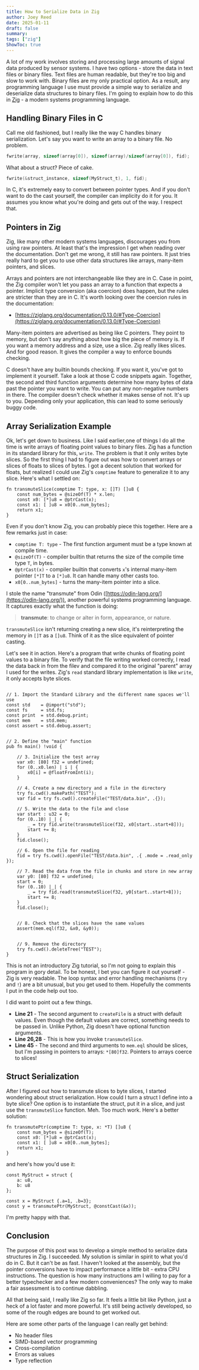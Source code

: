 ```yaml
---
title: How to Serialize Data in Zig
author: Joey Reed
date: 2025-01-11
draft: false
summary:    
tags: ["zig"]
ShowToc: true
---
```


A lot of my work involves storing and processing large amounts of signal data produced by  sensor systems.  I have two options - store the data in text files or binary files.  Text files are human readable, but they're too big and slow to work with.  Binary files are my only practical option.  As a result, any programming language I use must provide a simple way to serialize and deserialize data structures to binary files.  I'm going to explain how to do this in [Zig](https://ziglang.org) - a modern systems programming language.

## Handling Binary Files in C

Call me old fashioned, but I really like the way C handles binary serialization.  Let's say you want to write an array to a binary file.  No problem.

```c
fwrite(array, sizeof(array[0]), sizeof(array)/sizeof(array[0]), fid);
```


What about a struct?  Piece of cake.

```c
fwrite(&struct_instance, sizeof(MyStruct_t), 1, fid);
```
  
In C, it's extremely easy to convert between pointer types.  And if you don't want to do the cast yourself, the compiler can implicity do it for you.  It assumes you know what you're doing and gets out of the way.  I respect that.  

## Pointers in Zig

Zig, like many other modern systems languages, discourages you from using raw pointers.  At least that's the impression I get when reading over the documentation.  Don't
get me wrong, it still has raw pointers.  It just tries really hard to get you to use other data structures like arrays, many-item pointers, and slices.  

Arrays and pointers are not interchangeable like they are in C.  Case in point, the Zig compiler won't let you pass an array to a function that expects a pointer.  Implicit type conversion (aka coercion) does happen, but the rules are stricter than they are in C.  It's worth looking over the coercion rules in the documentation:

* [https://ziglang.org/documentation/0.13.0/#Type-Coercion](https://ziglang.org/documentation/0.13.0/#Type-Coercion)

Many-item pointers are advertised as being like C pointers.  They point to memory, but don't say anything about how big the piece of memory is.  If you want a memory address and a size,  use a slice.  Zig really likes slices.  And for good reason.  It gives the compiler a way to enforce bounds checking.            

C doesn't have any builtin bounds checking.  If you want it, you've got to implement it yourself.  Take a look at those C code snippets again.  Together, the second and third function arguments determine how many bytes of data past the pointer you want to write.  You can put any non-negative numbers in there.  The compiler doesn't check whether it makes sense of not.  It's up to you.  Depending only your application, this can lead to some seriously buggy code.  


## Array Serialization Example

Ok, let's get down to business.  Like I said earlier,one of things I do all the time is write arrays of floating point values to binary files.  Zig has a function in its standard library for this, `write`.  The problem is that it only writes byte slices.  So the first thing I had to figure out was how to convert arrays or slices of floats to slices of bytes.  I got a decent solution that worked for floats, but realized I could use Zig's `comptime` feature to generalize it to any slice.  Here's what I settled on:         

```zig 
fn transmuteSlice(comptime T: type, x: []T) []u8 { 
    const num_bytes = @sizeOf(T) * x.len;
    const x0: [*]u8 = @ptrCast(x);
    const x1: [ ]u8 = x0[0..num_bytes];
    return x1;
}
``` 
Even if you don't know Zig, you can probably piece this together.  Here are a few remarks just in case:

* `comptime T: type` -  The first function argument must be a type known at compile time.
* `@sizeOf(T)` - compiler builtin that returns the size of the compile time type `T`, in bytes.
* `@ptrCast(x)` - compiler builtin that converts `x`'s internal many-item pointer `[*]T` to a `[*]u8`.  It can handle many other casts too.
* `x0[0..num_bytes]` - turns the many-item pointer into a slice. 
 
I stole the name "transmute" from Odin ([https://odin-lang.org/](https://odin-lang.org/)), another powerful systems programming language.  It captures exactly what
the function is doing:

> **transmute**: to change or alter in form, appearance, or nature. 

`transmuteSlice` isn't returning creating a new slice, it's reinterpreting the memory in `[]T` as a `[]u8`.  Think of it as the slice equivalent of pointer casting.

Let's see it in action.  Here's a program that write chunks of floating point values to a binary file.  To verify that the file writing worked correctly, I read the data back in from the filev and compared it to the original "parent" array I used for the writes.  Zig's `read` standard library implementation is like `write`, it only accepts byte slices.  

```zig {linenos=true}

// 1. Import the Standard Library and the different name spaces we'll use
const std    = @import("std");
const fs     = std.fs;
const print  = std.debug.print;
const mem    = std.mem;
const assert = std.debug.assert;


// 2. Define the "main" function
pub fn main() !void {

    // 3. Initialize the test array
    var x0: [80] f32 = undefined;    
    for (0..x0.len) | i | { 
        x0[i] = @floatFromInt(i); 
    }
     
    // 4. Create a new directory and a file in the directory
    try fs.cwd().makePath("TEST");
    var fid = try fs.cwd().createFile("TEST/data.bin", .{});
    
    // 5. Write the data to the file and close
    var start : u32 = 0;
    for (0..10) |_| {
        _ = try fid.write(transmuteSlice(f32, x0[start..start+8]));
        start += 8;
    }
    fid.close(); 
    
    // 6. Open the file for reading
    fid = try fs.cwd().openFile("TEST/data.bin", .{ .mode = .read_only });

    // 7. Read the data from the file in chunks and store in new array
    var y0: [80] f32 = undefined;
    start = 0;
    for (0..10) |_| {
        _ = try fid.read(transmuteSlice(f32, y0[start..start+8]));
        start += 8;
    }
    fid.close();

    
    // 8. Check that the slices have the same values
    assert(mem.eql(f32, &x0, &y0));

    
    // 9. Remove the directory
    try fs.cwd().deleteTree("TEST");
}
```

This is not an introductory Zig tutorial, so I'm not going to explain this program in gory detail.  To be honest, I bet you can figure it out yourself - Zig is very readable.  The loop syntax and error handling mechanisms (`try` and `!`) are a bit unusual, but you get used to them.  Hopefully the comments I put in the code help out too.  

I did want to point out a few things.

* **Line 21** - The second argument to `createFile` is a struct with default values.  Even though the default values are correct, something needs to be passed in.  Unlike Python, Zig doesn't have optional function arguments.
* **Line 26,28** - This is how you invoke `transmuteSlice`.
* **Line 45** - The second and third arguments to `mem.eql` should be slices, but I'm passing in pointers to arrays: `*[80]f32`.  Pointers to arrays coerce to slices!
 
## Struct Serialization

After I figured out how to transmute slices to byte slices, I started wondering about struct serialization.  How could I turn a struct I define into a byte slice?  One option is to instantiate the struct, put it in a slice, and just use the `transmuteSlice` function.  Meh.  Too much work.  Here's a better solution:      

```zig
fn transmutePtr(comptime T: type, x: *T) []u8 {  
    const num_bytes = @sizeOf(T);
    const x0: [*]u8 = @ptrCast(x);
    const x1: [ ]u8 = x0[0..num_bytes];
    return x1;
}
```

and here's how you'd use it:

```zig  
const MyStruct = struct {
    a: u8,
    b: u8
};

const x = MyStruct {.a=1, .b=3};
const y = transmutePtr(MyStruct, @constCast(&x));

```

I'm pretty happy with that.  

## Conclusion

The purpose of this post was to develop a simple method to serialize data structures in Zig.  I succeeded.  My solution is similar in spirit to what you'd do in C.  But it can't be as fast.  I haven't looked at the assembly, but the pointer conversions have to impact performance a little bit - extra CPU instructions.  The question is how many instructions am I willing to pay for a better typechecker and a few modern conveniences?  The only way to make a fair assessment is to continue dabbling.  

All that being said, I really like Zig so far.  It feels a little bit like Python, just a heck of a lot faster and more powerful.  It's still being actively developed, so some of the rough edges are bound to get worked out.  

Here are some other parts of the language I can really get behind:

* No header files
* SIMD-based vector programming
* Cross-compilation 
* Errors as values
* Type reflection

